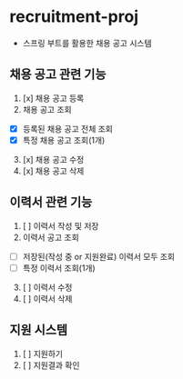 # recruitment-proj
- 스프링 부트를 활용한 채용 공고 시스템

## 채용 공고 관련 기능
1. [x] 채용 공고 등록
2.  채용 공고 조회  
  - [x] 등록된 채용 공고 전체 조회  
  - [x] 특정 채용 공고 조회(1개)
3. [x] 채용 공고 수정
4. [x] 채용 공고 삭제
## 이력서 관련 기능
1. [ ] 이력서 작성 및 저장
2.  이력서 공고 조회
  - [ ] 저장된(작성 중 or 지원완료) 이력서 모두 조회
  - [ ] 특정 이력서 조회(1개)
3. [ ] 이력서 수정
4. [ ] 이력서 삭제
## 지원 시스템
1. [ ] 지원하기
2. [ ] 지원결과 확인

